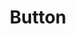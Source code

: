 ---
layout: component.njk
tags: 
    - legacy_components_de
key: button-legacy_de
title: Button
parent: legacy_components_de
image: legacy/overview/button.webp
keywords: 
order: 40
---
